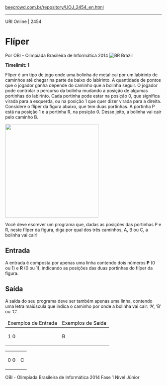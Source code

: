 <p><a href="https://www.beecrowd.com.br/repository/UOJ_2454_en.html">beecrowd.com.br/repository/UOJ_2454_en.html</a></p><hr>
<div>
  <span>URI Online | 2454</span>
  <h1>Flíper</h1>
  <div>
    <p>Por OBI - Olimpíada Brasileira de Informática 2014 <img src="https://resources.beecrowd.com.br/gallery/images/flags/br.gif" alt="BR"> Brazil</p>
  </div>
  <strong>Timelimit: 1</strong>
</div>
<div>
<div>
  <p>Flíper é um tipo de jogo onde uma bolinha de metal cai por um labirinto de caminhos até chegar na parte de baixo do labirinto. A quantidade de pontos que o jogador ganha depende do caminho que a bolinha seguir. O jogador pode controlar o percurso da bolinha mudando a posição de algumas portinhas do labirinto. Cada portinha pode estar na posição 0, que significa virada para a esquerda, ou na posição 1 que quer dizer virada para a direita. Considere o flíper da figura abaixo, que tem duas portinhas. A portinha P está na posição 1 e a portinha R, na posição 0. Desse jeito, a bolinha vai cair pelo caminho B.</p>
  <p><img style="width: 300px" src="https://resources.beecrowd.com.br/gallery/images/contests/UOJ_177_L.png" alt=""> </p>
  <p>Você deve escrever um programa que, dadas as posições das portinhas P e R, neste flíper da figura, diga por qual dos três caminhos, A, B ou C, a bolinha vai cair!</p>
</div>
<h2>Entrada</h2>
<div>
  <p>A entrada é composta por apenas uma linha contendo dois números <strong>P</strong> (0 ou&nbsp;1) e <strong>R</strong> (0 ou&nbsp;1), indicando as posições das duas portinhas do flíper da figura.</p>
</div>
<h2>Saída</h2>
<div>
  <p>A saída do seu programa deve ser também apenas uma linha, contendo uma letra maiúscula que indica o caminho por onde a bolinha vai cair: ‘A’, ‘B’ ou ‘C’.</p>
</div>
<div></div>
<table>
  <thead>
    <tr>
      <td>Exemplos de Entrada</td>
      <td>Exemplos de Saída</td>
    </tr>
  </thead>
  <tbody>
    <tr>
      <td>
        <p>1 0</p>
      </td>
      <td>
        <p>B</p>
      </td>
    </tr>
  </tbody>
</table>
<div></div>
  <table>
    <thead>
    </thead>
    <tbody>
      <tr>
        <td>
          <p>0 0</p>
        </td>
        <td>
          <p>C</p>
        </td>
      </tr>
    </tbody>
  </table>
  <p>
  OBI - Olimpíada Brasileira de Informática 2014 Fase 1 Nível Júnior</p>
</div>